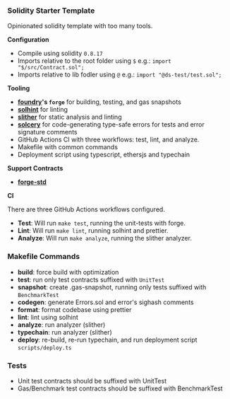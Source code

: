 ### Solidity Starter Template

Opinionated solidity template with too many tools.

**Configuration**

- Compile using solidity `0.8.17`
- Imports relative to the root folder using `$` e.g.: `import "$/src/Contract.sol";`
- Imports relative to lib fodler using `@` e.g.: `import "@ds-test/test.sol";`

**Tooling**

- **[foundry](https://github.com/foundry-rs/foundry)'s `forge`** for building, testing, and gas snapshots
- **[solhint](https://github.com/protofire/solhint)** for linting
- **[slither](https://github.com/crytic/slither)** for static analysis and linting
- **[solcery](https://github.com/alephao/solcery)** for code-generating type-safe errors for tests and error signature comments
- GitHub Actions CI with three workflows: test, lint, and analyze.
- Makefile with common commands
- Deployment script using typescript, ethersjs and typechain

**Support Contracts**

- **[forge-std](https://github.com/foundry-rs/forge-std)**

**CI**

There are three GitHub Actions workflows configured.

- **Test**: Will run `make test`, running the unit-tests with forge.
- **Lint**: Will run `make lint`, running solhint and prettier.
- **Analyze**: Will run `make analyze`, running the slither analyzer.

### Makefile Commands

* **build**: force build with optimization
* **test**: run only test contracts suffixed with `UnitTest`
* **snapshot**: create .gas-snapshot, running only tests suffixed with `BenchmarkTest`
* **codegen**: generate Errors.sol and error's sighash comments
* **format**: format codebase using prettier
* **lint**: lint using solhint
* **analyze**: run analyzer (slither)
* **typechain**: run analyzer (slither)
* **deploy**: re-build, re-run typechain, and run deployment script `scripts/deploy.ts`

### Tests

* Unit test contracts should be suffixed with UnitTest
* Gas/Benchmark test contracts should be suffixed with BenchmarkTest